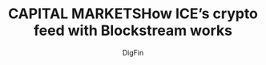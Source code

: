 ---
author: DigFin
title: "CAPITAL MARKETSHow ICE’s crypto feed with Blockstream works"
categories: 
tags: ARTICLE
image: /images/blog/digfin.jpg
summary: "Intercontinental Exchange and its partner explain their vision of bringing transparency and liquidity to crypto exchanges."
layout: default_post
posturl: https://www.digfingroup.com/ice/
---